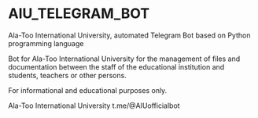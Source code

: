 # AIU_TELEGRAM_BOT

Ala-Too International University, automated Telegram Bot based on Python programming language

Bot for Ala-Too International University for the management of files and documentation between the staff of the educational institution and students, teachers or other persons.

For informational and educational purposes only.



Ala-Too International University
t.me/@AIUofficialbot
